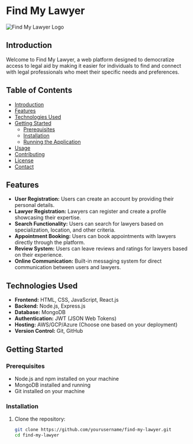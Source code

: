 # Find My Lawyer

![Find My Lawyer Logo](path/to/logo.png)

## Introduction

Welcome to Find My Lawyer, a web platform designed to democratize access to legal aid by making it easier for individuals to find and connect with legal professionals who meet their specific needs and preferences.

## Table of Contents

- [Introduction](#introduction)
- [Features](#features)
- [Technologies Used](#technologies-used)
- [Getting Started](#getting-started)
  - [Prerequisites](#prerequisites)
  - [Installation](#installation)
  - [Running the Application](#running-the-application)
- [Usage](#usage)
- [Contributing](#contributing)
- [License](#license)
- [Contact](#contact)

## Features

- **User Registration:** Users can create an account by providing their personal details.
- **Lawyer Registration:** Lawyers can register and create a profile showcasing their expertise.
- **Search Functionality:** Users can search for lawyers based on specialization, location, and other criteria.
- **Appointment Booking:** Users can book appointments with lawyers directly through the platform.
- **Review System:** Users can leave reviews and ratings for lawyers based on their experience.
- **Online Communication:** Built-in messaging system for direct communication between users and lawyers.

## Technologies Used

- **Frontend:** HTML, CSS, JavaScript, React.js
- **Backend:** Node.js, Express.js
- **Database:** MongoDB
- **Authentication:** JWT (JSON Web Tokens)
- **Hosting:** AWS/GCP/Azure (Choose one based on your deployment)
- **Version Control:** Git, GitHub

## Getting Started

### Prerequisites

- Node.js and npm installed on your machine
- MongoDB installed and running
- Git installed on your machine

### Installation

1. Clone the repository:

   ```bash
   git clone https://github.com/yourusername/find-my-lawyer.git
   cd find-my-lawyer
